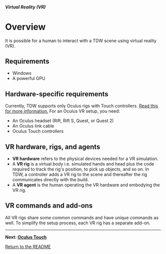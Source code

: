 ##### Virtual Reality (VR)

# Overview

It is possible for a human to interact with a TDW scene using virtual reality (VR).

## Requirements

- Windows
- A powerful GPU

## Hardware-specific requirements

Currently, TDW supports only Oculus rigs with Touch controllers. [Read this for more information.](oculus_touch.md) For an Oculus VR setup, you need:

- An Oculus headset (Rift, Rift S, Quest, or Quest 2)
- An Oculus link cable
- Oculus Touch controllers

## VR hardware, rigs, and agents

- **VR hardware** refers to the physical devices needed for a VR simulation.
- A **VR rig** is a virtual body i.e. simulated hands and head plus the code required to track the rig's position, to pick up objects, and so on. In TDW, a controller adds a VR rig to the scene and thereafter the rig communicates directly with the build.
- A **VR agent** is the human operating the VR hardware and embodying the VR rig.

## VR commands and add-ons

All VR rigs share some common commands and have unique commands as well. To simplify the setup process, each VR rig has a separate add-on.

***

**Next: [Oculus Touch](oculus_touch.md)**

[Return to the README](../../../README.md)

